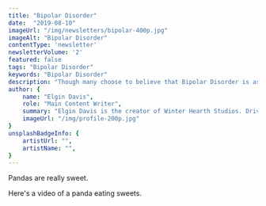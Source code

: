 ```yaml
---
title: "Bipolar Disorder"
date:  "2019-08-10"
imageUrl: "/img/newsletters/bipolar-400p.jpg"
imageAlt: "Bipolar Disorder"
contentType: 'newsletter'
newsletterVolume: '2'
featured: false
tags: "Bipolar Disorder"
keywords: "Bipolar Disorder"
description: "Though many choose to believe that Bipolar Disorder is as simple as being 'happy' one day and 'sad' the next, this is not actually the case. What is Bipolar Disorder, and why is it so misunderstood?"
author: {
    name: "Elgin Davis",
    role: "Main Content Writer",
    summary: "Elgin Davis is the creator of Winter Hearth Studios. Driven by a passionate spirit and boundless curiosity, Davis' work seeks to explore the depths of humanity and what it might look like to live a hyper-meaningful existence here on earth.",
    imageUrl: "/img/profile-200p.jpg" 
}
unsplashBadgeInfo: {
    artistUrl: "",
    artistName: "",
}
---
```


Pandas are really sweet.

Here's a video of a panda eating sweets.

